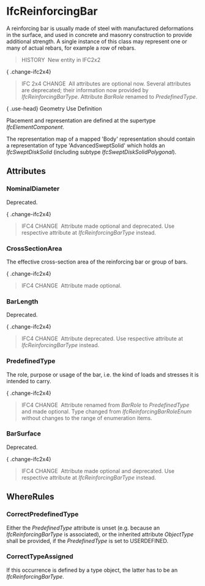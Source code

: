 # IfcReinforcingBar

A reinforcing bar is usually made of steel with manufactured deformations in the surface, and used in concrete and masonry construction to provide additional strength. A single instance of this class may represent one or many of actual rebars, for example a row of rebars.

> HISTORY&nbsp; New entity in IFC2x2

{ .change-ifc2x4}
> IFC 2x4 CHANGE&nbsp; All attributes are optional now. Several attributes are deprecated; their information now provided by _IfcReinforcingBarType_. Attribute _BarRole_ renamed to _PredefinedType_.

{ .use-head}
Geometry Use Definition

Placement and representation are defined at the supertype _IfcElementComponent_.

The representation map of a mapped 'Body' representation should contain a representation of type 'AdvancedSweptSolid' which holds an _IfcSweptDiskSolid_ (including subtype _IfcSweptDiskSolidPolygonal_).

## Attributes

### NominalDiameter
Deprecated.

{ .change-ifc2x4}
> IFC4 CHANGE&nbsp; Attribute made optional and deprecated. Use respective attribute at _IfcReinforcingBarType_ instead.

### CrossSectionArea
The effective cross-section area of the reinforcing bar or group of bars.

{ .change-ifc2x4}
> IFC4 CHANGE&nbsp; Attribute made optional.

### BarLength
Deprecated.

{ .change-ifc2x4}
> IFC4 CHANGE&nbsp; Attribute deprecated. Use respective attribute at _IfcReinforcingBarType_ instead.

### PredefinedType
The role, purpose or usage of the bar, i.e. the kind of loads and stresses it is intended to carry.

{ .change-ifc2x4}
> IFC4 CHANGE&nbsp; Attribute renamed from _BarRole_ to _PredefinedType_ and made optional. Type changed from _IfcReinforcingBarRoleEnum_ without changes to the range of enumeration items.

### BarSurface
Deprecated.

{ .change-ifc2x4}
> IFC4 CHANGE&nbsp; Attribute made optional and deprecated. Use respective attribute at _IfcReinforcingBarType_ instead.

## WhereRules

### CorrectPredefinedType
Either the _PredefinedType_ attribute is unset (e.g. because an _IfcReinforcingBarType_ is associated), or the inherited attribute _ObjectType_ shall be provided, if the _PredefinedType_ is set to USERDEFINED.

### CorrectTypeAssigned
If this occurrence is defined by a type object, the latter has to be an _IfcReinforcingBarType_.
